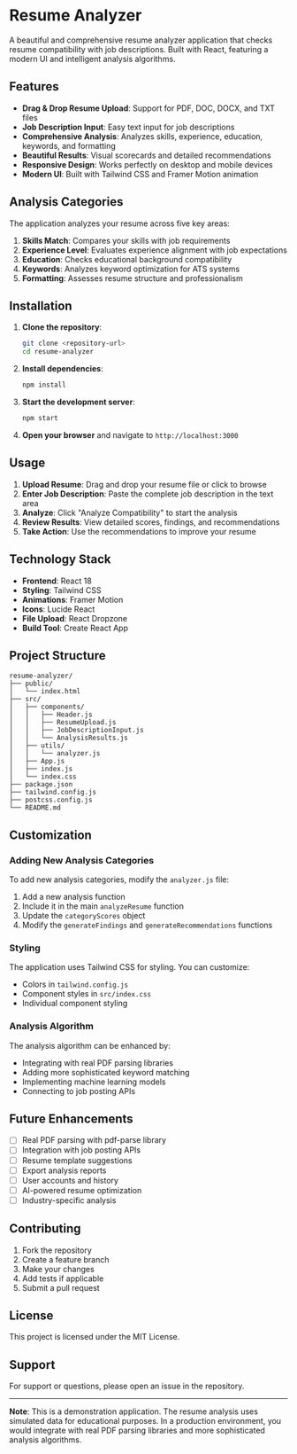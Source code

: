 # Resume Analyzer

A beautiful and comprehensive resume analyzer application that checks resume compatibility with job descriptions. Built with React, featuring a modern UI and intelligent analysis algorithms.

## Features

- **Drag & Drop Resume Upload**: Support for PDF, DOC, DOCX, and TXT files
- **Job Description Input**: Easy text input for job descriptions
- **Comprehensive Analysis**: Analyzes skills, experience, education, keywords, and formatting
- **Beautiful Results**: Visual scorecards and detailed recommendations
- **Responsive Design**: Works perfectly on desktop and mobile devices
- **Modern UI**: Built with Tailwind CSS and Framer Motion animation

## Analysis Categories

The application analyzes your resume across five key areas:

1. **Skills Match**: Compares your skills with job requirements
2. **Experience Level**: Evaluates experience alignment with job expectations
3. **Education**: Checks educational background compatibility
4. **Keywords**: Analyzes keyword optimization for ATS systems
5. **Formatting**: Assesses resume structure and professionalism

## Installation

1. **Clone the repository**:
   ```bash
   git clone <repository-url>
   cd resume-analyzer
   ```

2. **Install dependencies**:
   ```bash
   npm install
   ```

3. **Start the development server**:
   ```bash
   npm start
   ```

4. **Open your browser** and navigate to `http://localhost:3000`

## Usage

1. **Upload Resume**: Drag and drop your resume file or click to browse
2. **Enter Job Description**: Paste the complete job description in the text area
3. **Analyze**: Click "Analyze Compatibility" to start the analysis
4. **Review Results**: View detailed scores, findings, and recommendations
5. **Take Action**: Use the recommendations to improve your resume

## Technology Stack

- **Frontend**: React 18
- **Styling**: Tailwind CSS
- **Animations**: Framer Motion
- **Icons**: Lucide React
- **File Upload**: React Dropzone
- **Build Tool**: Create React App

## Project Structure

```
resume-analyzer/
├── public/
│   └── index.html
├── src/
│   ├── components/
│   │   ├── Header.js
│   │   ├── ResumeUpload.js
│   │   ├── JobDescriptionInput.js
│   │   └── AnalysisResults.js
│   ├── utils/
│   │   └── analyzer.js
│   ├── App.js
│   ├── index.js
│   └── index.css
├── package.json
├── tailwind.config.js
├── postcss.config.js
└── README.md
```

## Customization

### Adding New Analysis Categories

To add new analysis categories, modify the `analyzer.js` file:

1. Add a new analysis function
2. Include it in the main `analyzeResume` function
3. Update the `categoryScores` object
4. Modify the `generateFindings` and `generateRecommendations` functions

### Styling

The application uses Tailwind CSS for styling. You can customize:

- Colors in `tailwind.config.js`
- Component styles in `src/index.css`
- Individual component styling

### Analysis Algorithm

The analysis algorithm can be enhanced by:

- Integrating with real PDF parsing libraries
- Adding more sophisticated keyword matching
- Implementing machine learning models
- Connecting to job posting APIs

## Future Enhancements

- [ ] Real PDF parsing with pdf-parse library
- [ ] Integration with job posting APIs
- [ ] Resume template suggestions
- [ ] Export analysis reports
- [ ] User accounts and history
- [ ] AI-powered resume optimization
- [ ] Industry-specific analysis

## Contributing

1. Fork the repository
2. Create a feature branch
3. Make your changes
4. Add tests if applicable
5. Submit a pull request

## License

This project is licensed under the MIT License.

## Support

For support or questions, please open an issue in the repository.

---

**Note**: This is a demonstration application. The resume analysis uses simulated data for educational purposes. In a production environment, you would integrate with real PDF parsing libraries and more sophisticated analysis algorithms. 